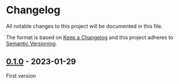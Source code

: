 <!-- deno-fmt-ignore-file -->

# Changelog

All notable changes to this project will be documented in this file.

The format is based on [Keep a Changelog](http://keepachangelog.com/) and this
project adheres to [Semantic Versioning](http://semver.org/).

## [0.1.0] - 2023-01-29
First version

[0.1.0]: https://github.com/lumeland/theme-notes/releases/tag/v0.1.0

